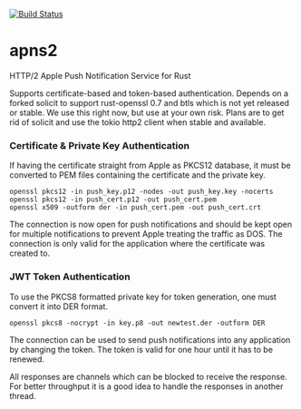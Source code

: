 [![Build Status](https://travis-ci.org/polyitan/apns2.svg?branch=master)](https://travis-ci.org/polyitan/apns2)

# apns2
HTTP/2 Apple Push Notification Service for Rust

Supports certificate-based and token-based authentication. Depends on a forked
solicit to support rust-openssl 0.7 and btls which is not yet released or
stable. We use this right now, but use at your own risk. Plans are to get rid
of solicit and use the tokio http2 client when stable and available.

### Certificate & Private Key Authentication

If having the certificate straight from Apple as PKCS12 database, it must be
converted to PEM files containing the certificate and the private key.

```shell
openssl pkcs12 -in push_key.p12 -nodes -out push_key.key -nocerts
openssl pkcs12 -in push_cert.p12 -out push_cert.pem
openssl x509 -outform der -in push_cert.pem -out push_cert.crt
```

The connection is now open for push notifications and should be kept open for
multiple notifications to prevent Apple treating the traffic as DOS. The
connection
is only valid for the application where the certificate was created to.

### JWT Token Authentication

To use the PKCS8 formatted private key for token generation, one must
convert it into DER format.

```shell
openssl pkcs8 -nocrypt -in key.p8 -out newtest.der -outform DER
```

The connection can be used to send push notifications into any application
by changing the token. The token is valid for one hour until it has to be
renewed.

All responses are channels which can be blocked to receive the response. For
better
throughput it is a good idea to handle the responses in another thread.

